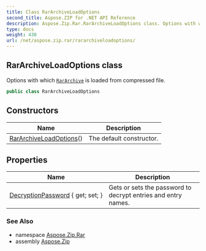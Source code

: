 ```yaml
---
title: Class RarArchiveLoadOptions
second_title: Aspose.ZIP for .NET API Reference
description: Aspose.Zip.Rar.RarArchiveLoadOptions class. Options with which RarArchive is loaded from compressed file
type: docs
weight: 430
url: /net/aspose.zip.rar/rararchiveloadoptions/
---
```

## RarArchiveLoadOptions class

Options with which [`RarArchive`](../rararchive/) is loaded from compressed file.

```csharp
public class RarArchiveLoadOptions
```

## Constructors

| Name | Description |
| --- | --- |
| [RarArchiveLoadOptions](rararchiveloadoptions/)() | The default constructor. |

## Properties

| Name | Description |
| --- | --- |
| [DecryptionPassword](../../aspose.zip.rar/rararchiveloadoptions/decryptionpassword/) { get; set; } | Gets or sets the password to decrypt entries and entry names. |

### See Also

* namespace [Aspose.Zip.Rar](../../aspose.zip.rar/)
* assembly [Aspose.Zip](../../)


